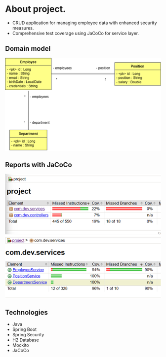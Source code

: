 # About project.

- CRUD application for managing employee data with enhanced security measures.
- Comprehensive test coverage using JaCoCo for service layer.

## Domain model
![Modelo Conceitual](https://github.com/cauerg44/pictures/blob/main/images/crud-employees-spring.png)

## Reports with JaCoCo
![Reports with JaCoCo](https://github.com/cauerg44/pictures/blob/main/images/Captura%20de%20tela%202024-04-02%20145345.png)
![Reports with JaCoCo](https://github.com/cauerg44/pictures/blob/main/images/Captura%20de%20tela%202024-04-03%20152844.png)

## Technologies

- Java
- Spring Boot
- Spring Security
- H2 Database
- Mockito
- JaCoCo
